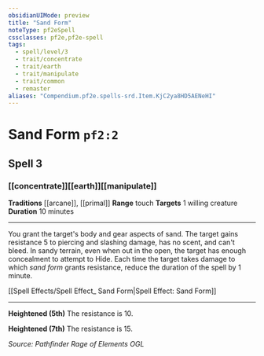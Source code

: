 ```yaml
---
obsidianUIMode: preview
title: "Sand Form"
noteType: pf2eSpell
cssclasses: pf2e,pf2e-spell
tags:
  - spell/level/3
  - trait/concentrate
  - trait/earth
  - trait/manipulate
  - trait/common
  - remaster
aliases: "Compendium.pf2e.spells-srd.Item.KjC2ya8HD5AENeHI" 
---
```

# Sand Form  `pf2:2`  
## Spell 3
### [[concentrate]][[earth]][[manipulate]]
**Traditions** [[arcane]], [[primal]]
**Range** touch
**Targets** 1 willing creature
**Duration** 10 minutes
* * * 
You grant the target's body and gear aspects of sand. The target gains resistance 5 to piercing and slashing damage, has no scent, and can't bleed. In sandy terrain, even when out in the open, the target has enough concealment to attempt to Hide. Each time the target takes damage to which _sand form_ grants resistance, reduce the duration of the spell by 1 minute.

[[Spell Effects/Spell Effect_ Sand Form|Spell Effect: Sand Form]]

* * *

**Heightened (5th)** The resistance is 10.

**Heightened (7th)** The resistance is 15.

*Source: Pathfinder Rage of Elements*
*OGL*
